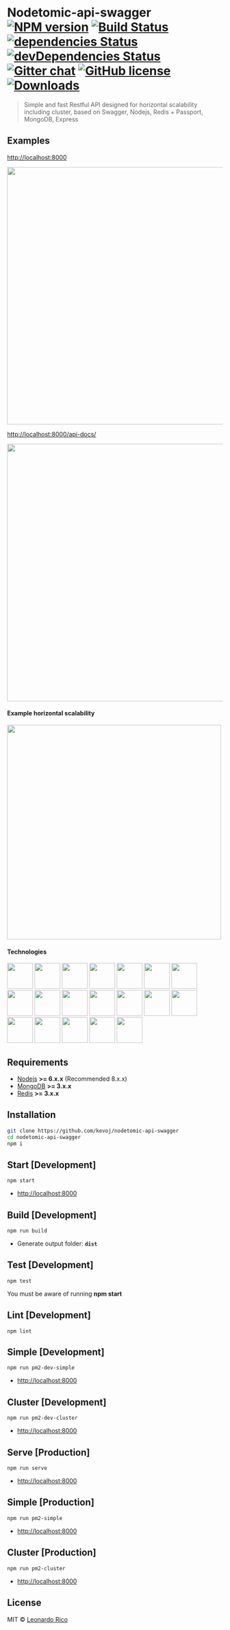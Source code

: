 # Nodetomic-api-swagger [![NPM version](https://badge.fury.io/js/nodetomic-api-swagger.svg)](https://npmjs.org/package/nodetomic-api-swagger) [![Build Status](https://travis-ci.org/kevoj/nodetomic-api-swagger.svg?branch=master)](https://travis-ci.org/kevoj/nodetomic-api-swagger) [![dependencies Status](https://david-dm.org/kevoj/nodetomic-api-swagger/status.svg)](https://david-dm.org/kevoj/nodetomic-api-swagger) [![devDependencies Status](https://david-dm.org/kevoj/nodetomic-api-swagger/dev-status.svg)](https://david-dm.org/kevoj/nodetomic-api-swagger?type=dev) [![Gitter chat](https://img.shields.io/gitter/room/kevoj/scaling-fullstack.svg)](https://gitter.im/scaling-fullstack/Lobby) [![GitHub license](https://img.shields.io/badge/license-MIT-brightgreen.svg?style=flat-square)](https://raw.githubusercontent.com/kevoj/nodetomic-api-swagger/master/LICENSE) [![Downloads](https://img.shields.io/npm/dt/nodetomic-api-swagger.svg?style=flat-square)](https://npmjs.org/package/nodetomic-api-swagger)

> Simple and fast Restful API designed for horizontal scalability including cluster, based on Swagger, Nodejs, Redis + Passport, MongoDB, Express

## Examples

<http://localhost:8000>

<img src="http://i.imgur.com/cGMG5Rb.png" width="600" >

<http://localhost:8000/api-docs/>

<img src="http://i.imgur.com/8KGmhj9.png" width="600" >

#### Example horizontal scalability

<img src="https://applicationarchitecture.files.wordpress.com/2010/06/f0028-horizontal-scalability-typical-scenario.png" width="500">

#### Technologies

<a><img src="http://solucionesit.ldtsynergy.com/-/Srvs015/MongoDB/file/view/mongodb.png/547250106/315x368/mongodb.png" width="60"></a>
<a><img src="http://code.runnable.com/images/provider-icons/icon-express-alt.svg" width="60"></a>
<a><img src="https://chris.lu/upload/images/redis.png" width="60"></a>
<a><img src="http://oraclelinuxworld.com/wp-content/uploads/2016/01/NodeJS-Small-Blog-Feature-Image-.jpg" width="60"></a>
<a><img src="http://www.themightycribb.com/wp-content/uploads/2016/08/gulpjs-logo.jpg" width="60"></a>
<a><img src="https://cms-assets.tutsplus.com/uploads/users/16/posts/24511/preview_image/babel-1.png" width="60"></a>
<a><img src="https://avatars0.githubusercontent.com/u/8770005?v=3&s=400" width="60"></a>
<a><img src="http://bluebirdjs.com/img/logo.png" width="60"></a>
<a><img src="https://nodemon.io/nodemon.svg" width="60"></a>
<a><img src="https://www.codejobs.biz/public/images/blog/original/fa2794cde49d5ab.jpg" width="60"></a>
<a><img src="https://pbs.twimg.com/profile_images/599259952574693376/DMrPoJtc.png" width="60"></a>
<a><img src="http://www.erikasland.com/static/images/mongoose.png" width="60"></a>
<a><img src="https://nr-platform.s3.amazonaws.com/uploads/platform/published_extension/branding_icon/300/PKpktytKH9.png" width="60"></a>
<a><img src="https://awesomes.oss-cn-beijing.aliyuncs.com/repo/151017151426-82-1.jpg?x-oss-process=style/repo" width="60"></a>
<a><img src="https://seeklogo.com/images/E/eslint-logo-DDFB6EBCF6-seeklogo.com.png" width="60"></a>
<a><img src="https://avatars3.githubusercontent.com/u/2824157?v=3&s=400" width="60"></a>
<a><img src="https://i2.wp.com/community.nodemailer.com/wp-content/uploads/2015/10/n2-2.png?fit=422%2C360&ssl=1" width="60"></a>
<a><img src="https://avatars2.githubusercontent.com/u/7658037?v=3&s=400" width="60"></a>
<a><img src="https://cdn.xebialabs.com/assets/files/plugins/travis-ci.jpg" width="60"></a>


## Requirements

- [Nodejs](https://nodejs.org) **>= 6.x.x** (Recommended 8.x.x)
- [MongoDB](https://www.mongodb.com)  **>= 3.x.x**
- [Redis](https://redis.io)  **>= 3.x.x**

## Installation

```bash
git clone https://github.com/kevoj/nodetomic-api-swagger
cd nodetomic-api-swagger
npm i
```
## Start [Development]

`npm start`

*  <http://localhost:8000>

## Build [Development]

`npm run build`

* Generate output folder: **`dist`**

## Test [Development]

`npm test`

You must be aware of running **npm start**

## Lint [Development]

`npm lint`

## Simple [Development]

`npm run pm2-dev-simple`

* <http://localhost:8000>

## Cluster [Development]

`npm run pm2-dev-cluster`

* <http://localhost:8000>

## Serve [Production]

`npm run serve`

* <http://localhost:8000>

## Simple [Production]

`npm run pm2-simple`

* <http://localhost:8000>

## Cluster [Production]

`npm run pm2-cluster`

* <http://localhost:8000>

## License

MIT © [Leonardo Rico](https://github.com/kevoj/nodetomic-api-swagger/blob/master/LICENSE)
